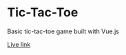 # Tic-Tac-Toe

Basic tic-tac-toe game built with Vue.js

[Live link](https://tic-tac-toe.michaelpavlovic.ca)

